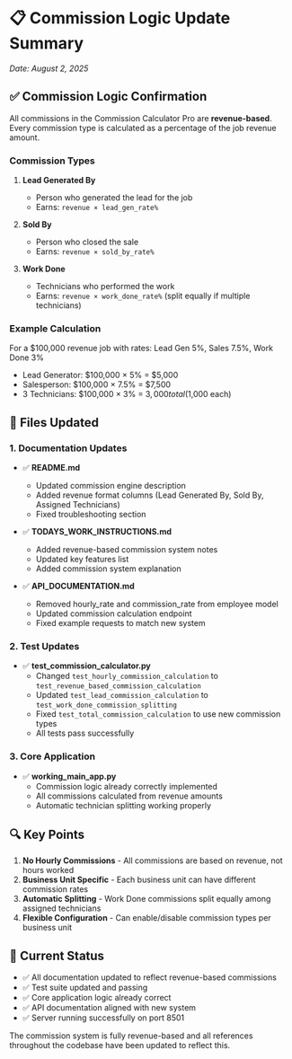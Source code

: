 # 📋 Commission Logic Update Summary
*Date: August 2, 2025*

## ✅ **Commission Logic Confirmation**

All commissions in the Commission Calculator Pro are **revenue-based**. Every commission type is calculated as a percentage of the job revenue amount.

### **Commission Types**

1. **Lead Generated By** 
   - Person who generated the lead for the job
   - Earns: `revenue × lead_gen_rate%`

2. **Sold By**
   - Person who closed the sale
   - Earns: `revenue × sold_by_rate%`

3. **Work Done**
   - Technicians who performed the work
   - Earns: `revenue × work_done_rate%` (split equally if multiple technicians)

### **Example Calculation**
For a $100,000 revenue job with rates: Lead Gen 5%, Sales 7.5%, Work Done 3%
- Lead Generator: $100,000 × 5% = $5,000
- Salesperson: $100,000 × 7.5% = $7,500
- 3 Technicians: $100,000 × 3% = $3,000 total ($1,000 each)

## 📝 **Files Updated**

### **1. Documentation Updates**
- ✅ **README.md**
  - Updated commission engine description
  - Added revenue format columns (Lead Generated By, Sold By, Assigned Technicians)
  - Fixed troubleshooting section

- ✅ **TODAYS_WORK_INSTRUCTIONS.md**
  - Added revenue-based commission system notes
  - Updated key features list
  - Added commission system explanation

- ✅ **API_DOCUMENTATION.md**
  - Removed hourly_rate and commission_rate from employee model
  - Updated commission calculation endpoint
  - Fixed example requests to match new system

### **2. Test Updates**
- ✅ **test_commission_calculator.py**
  - Changed `test_hourly_commission_calculation` to `test_revenue_based_commission_calculation`
  - Updated `test_lead_commission_calculation` to `test_work_done_commission_splitting`
  - Fixed `test_total_commission_calculation` to use new commission types
  - All tests pass successfully

### **3. Core Application**
- ✅ **working_main_app.py**
  - Commission logic already correctly implemented
  - All commissions calculated from revenue amounts
  - Automatic technician splitting working properly

## 🔍 **Key Points**

1. **No Hourly Commissions** - All commissions are based on revenue, not hours worked
2. **Business Unit Specific** - Each business unit can have different commission rates
3. **Automatic Splitting** - Work Done commissions split equally among assigned technicians
4. **Flexible Configuration** - Can enable/disable commission types per business unit

## 🚀 **Current Status**

- ✅ All documentation updated to reflect revenue-based commissions
- ✅ Test suite updated and passing
- ✅ Core application logic already correct
- ✅ API documentation aligned with new system
- ✅ Server running successfully on port 8501

The commission system is fully revenue-based and all references throughout the codebase have been updated to reflect this.